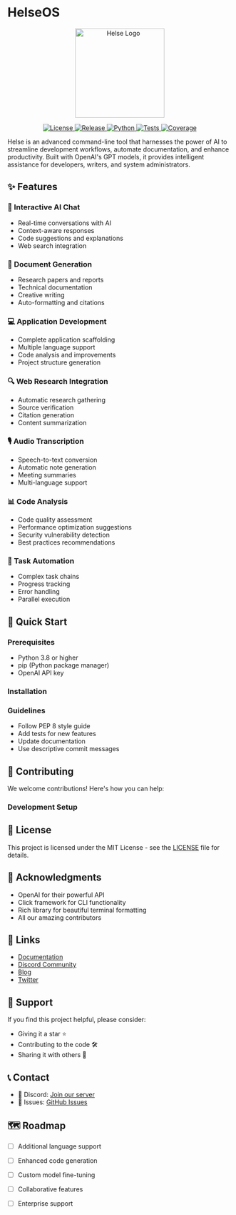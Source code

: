 # HelseOS

<p align="center">
  <img src="resources/logo.png" alt="Helse Logo" width="200"/>
</p>

<p align="center">
  <a href="https://github.com/yourusername/helse/blob/main/LICENSE">
    <img src="https://img.shields.io/badge/license-MIT-blue.svg" alt="License">
  </a>
  <a href="https://github.com/yourusername/helse/releases">
    <img src="https://img.shields.io/github/v/release/yourusername/helse" alt="Release">
  </a>
  <a href="https://python.org">
    <img src="https://img.shields.io/badge/python-3.8+-blue.svg" alt="Python">
  </a>
  <a href="https://github.com/yourusername/helse/actions">
    <img src="https://github.com/yourusername/helse/workflows/tests/badge.svg" alt="Tests">
  </a>
  <a href="https://codecov.io/gh/yourusername/helse">
    <img src="https://codecov.io/gh/yourusername/helse/branch/main/graph/badge.svg" alt="Coverage">
  </a>
</p>

Helse is an advanced command-line tool that harnesses the power of AI to streamline development workflows, automate documentation, and enhance productivity. Built with OpenAI's GPT models, it provides intelligent assistance for developers, writers, and system administrators.

## ✨ Features

### 🤖 Interactive AI Chat
- Real-time conversations with AI
- Context-aware responses
- Code suggestions and explanations
- Web search integration

### 📝 Document Generation
- Research papers and reports
- Technical documentation
- Creative writing
- Auto-formatting and citations

### 💻 Application Development
- Complete application scaffolding
- Multiple language support
- Code analysis and improvements
- Project structure generation

### 🔍 Web Research Integration
- Automatic research gathering
- Source verification
- Citation generation
- Content summarization

### 🎙️ Audio Transcription
- Speech-to-text conversion
- Automatic note generation
- Meeting summaries
- Multi-language support

### 📊 Code Analysis
- Code quality assessment
- Performance optimization suggestions
- Security vulnerability detection
- Best practices recommendations

### 🚀 Task Automation
- Complex task chains
- Progress tracking
- Error handling
- Parallel execution

## 🚀 Quick Start

### Prerequisites
- Python 3.8 or higher
- pip (Python package manager)
- OpenAI API key

### Installation

### Guidelines
- Follow PEP 8 style guide
- Add tests for new features
- Update documentation
- Use descriptive commit messages

## 🤝 Contributing

We welcome contributions! Here's how you can help:

### Development Setup

## 📄 License

This project is licensed under the MIT License - see the [LICENSE](LICENSE) file for details.

## 🙏 Acknowledgments

- OpenAI for their powerful API
- Click framework for CLI functionality
- Rich library for beautiful terminal formatting
- All our amazing contributors

## 🔗 Links

- [Documentation](https://helse.readthedocs.io/)
- [Discord Community](https://discord.gg/yourdiscord)
- [Blog](https://helse.blog)
- [Twitter](https://twitter.com/helseos)

## 💖 Support

If you find this project helpful, please consider:
- Giving it a star ⭐
- Contributing to the code 🛠️
- Sharing it with others 📢


## 📞 Contact

- 💬 Discord: [Join our server](https://discord.gg/yourdiscord)
- 🐛 Issues: [GitHub Issues](https://github.com/DEM1989)

## 🗺️ Roadmap

- [ ] Additional language support
- [ ] Enhanced code generation
- [ ] Custom model fine-tuning
- [ ] Collaborative features
- [ ] Enterprise support

